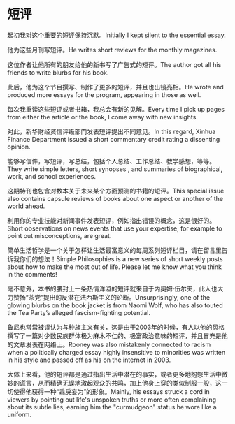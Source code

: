 # 短评

<p><span class="chinese">起初我对这个重要的短评保持沉默。</span><span class="english">Initially I kept  silent to the  essential essay.</span></p>

<p><span class="chinese">他为这些月刊写短评。</span><span class="english">He writes short reviews for the monthly magazines.</span></p>

<p><span class="chinese">这位作者让他所有的朋友给他的新书写了广告式的短评。</span><span class="english">The author got all his friends to write blurbs for his book.</span></p>

<p><span class="chinese">此后，他为这个节目撰写、制作了更多的短评，并且也出镜亮相。</span><span class="english">He wrote and produced more essays for the program, appearing in those as well.</span></p>

<p><span class="chinese">每次我重读这些短评或者书箱，我总会有新的见解。</span><span class="english">Every time I pick up pages from either the article or the book, I come away with new insights.</span></p>

<p><span class="chinese">对此，新华财经资信评级部门发表短评提出不同意见。</span><span class="english">In this regard, Xinhua Finance Department issued a short commentary credit rating a dissenting opinion.</span></p>

<p><span class="chinese">能够写信件，写短评，写总结，包括个人总结、工作总结、教学感想，等等。</span><span class="english">They write simple letters, short synopses , and summaries of biographical, work, and school experiences.</span></p>

<p><span class="chinese">这期特刊也包含对数本关于未来某个方面预测的书籍的短评。</span><span class="english">This special issue also contains capsule reviews of books about one aspect or another of the world ahead.</span></p>

<p><span class="chinese">利用你的专业技能对新闻事件发表短评，例如指出错误的概念，这是很好的。</span><span class="english">Short observations on news events that use your expertise, for example to point out misconceptions, are great.</span></p>

<p><span class="chinese">简单生活哲学是一个关于怎样让生活最富意义的每周系列短评栏目，请在留言里告诉我你们的想法！</span><span class="english">Simple Philosophies is a new series of short weekly posts about how to make the most out of life. Please let me know what you think in the comments!</span></p>

<p><span class="chinese">毫不意外，本书的腰封上一条热情洋溢的短评就来自于内奥姆·伍尔夫，此人也大力赞扬“茶党”提出的反潜在法西斯主义的论断。</span><span class="english">Unsurprisingly, one of the glowing blurbs on the book jacket is from Naomi Wolf, who has also touted the Tea Party’s alleged fascism-fighting potential.</span></p>

<p><span class="chinese">鲁尼也常常被误认为与种族主义有关，这是由于2003年的时候，有人以他的风格撰写了一篇对少数民族群体极为麻木不仁的、极富政治意味的短评，并且冒充是他的文章发表在网络上。</span><span class="english">Rooney was also mistakenly connected to racism when a politically charged essay highly insensitive to minorities was written in his style and passed off as his on the internet in 2003.</span></p>

<p><span class="chinese">大体上来看，他的短评都是通过指出生活中潜在的事实，或者更多地抱怨生活中微妙的谎言，从而精确无误地激起观众的共鸣，加上他身上穿的类似制服一般，这一切使得他获得一种“乖戾妄为”的形象。</span><span class="english">Mainly, his essays struck a cord in viewers by pointing out life's unspoken truths or more often complaining about its subtle lies, earning him the "curmudgeon" status he wore like a uniform.</span></p>

